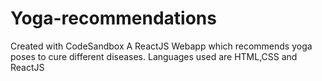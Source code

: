 # Yoga-recommendations
Created with CodeSandbox
A ReactJS Webapp which recommends yoga poses to cure different diseases. Languages used are HTML,CSS and ReactJS
